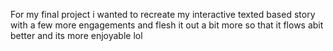 For my final project i wanted to recreate my interactive texted based story with a few more engagements and flesh it out a bit more so that it flows abit better and its more enjoyable lol
